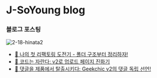 # J-SoYoung blog

### 블로그 포스팅 
![2-18-hinata2](https://github.com/user-attachments/assets/3b7731a6-9a63-4ea8-aa09-7583c44807c6)

- [:memo: 나의 첫 리팩토링 도전기 - 폴더 구조부터 정리하자!](https://github.com/J-SoYoung/J-SoYoung.github.io/blob/main/_posts/2024-09-07-TIL.markdown)
- [:memo: 코드는 자란다: v2로 업로드 페이지 진화기](https://github.com/J-SoYoung/J-SoYoung.github.io/blob/main/_posts/2024-09-11-TIL.markdown)
- [:memo: 댓글을 제품에서 탈출시키다: Geekchic v2의 댓글 독립 선언!](https://github.com/J-SoYoung/J-SoYoung.github.io/blob/main/_posts/2024-09-16-TIL.markdown)
